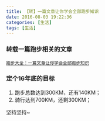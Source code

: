 ```yaml
---
title: 【转】一篇文章让你学会全部跑步知识
date: 2016-08-03 19:22:36
categories: [生活]
tags: [生活]
---
```


### 转载一篇跑步相关的文章
[`跑步大全：一篇文章让你学会全部跑步知识`](http://www.jianshu.com/p/e582eea50c69)


### 定个16年底的目标
1. 跑步总数达到300KM，还有140KM；
2. 骑行达到700KM，还剩300KM；


坚持坚持~
